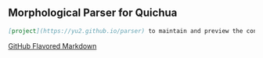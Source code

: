 ## Morphological Parser for Quichua
```markdown
[project](https://yu2.github.io/parser) to maintain and preview the content for your website in Markdown files.
```

[GitHub Flavored Markdown](https://guides.github.com/features/mastering-markdown/)
